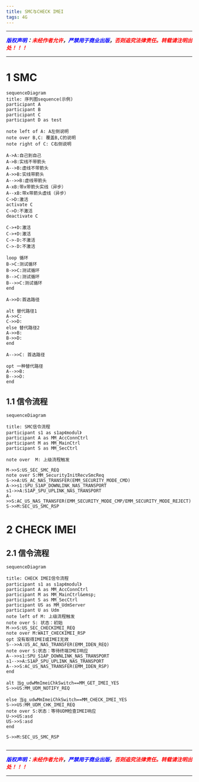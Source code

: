 ```yaml
---
title: SMC与CHECK IMEI
tags: 4G
---
```


------

***<font color=blue>版权声明</font>：<font color=red>未经作者允许</font>，<font color=blue>严禁用于商业出版</font>，<font color=red>否则追究法律责任。转载请注明出处！！！</font>***

------

# 1 SMC
```mermaid!
sequenceDiagram
title: 序列图sequence(示例)
participant A
participant B
participant C
participant D as test

note left of A: A左侧说明
note over B,C: 覆盖B,C的说明
note right of C: C右侧说明

A->A:自己到自己
A->B:实线不带箭头
A-->B:虚线不带箭头
A->>B:实线带箭头
A-->>B:虚线带箭头
A-xB:带x带箭头实线（异步）
A--xB:带x带箭头虚线（异步）
C->D:激活
activate C
C->D:不激活
deactivate C

C->+D:激活
C->+D:激活
C->-D:不激活
C->-D:不激活

loop 循环
B->C:测试循环
B->>C:测试循环
B-->C:测试循环
B-->>C:测试循环
end

A->>D:首选路径

alt 替代路径1
A->>C: 
C->>D: 
else 替代路径2
A->>B: 
B->>D: 
end

A-->>C: 首选路径

opt 一种替代路径
A-->>B: 
B-->>D: 
end
```
## 1.1 信令流程

```mermaid!
sequenceDiagram

title: SMC信令流程
participant s1 as s1ap《modul》
participant A as MM_AccConnCtrl
participant M as MM_MainCtrl
participant S as MM_SecCtrl

note over  M: 上级流程触发

M->>S:US_SEC_SMC_REQ
note over S:MM_SecurityInitRecvSmcReq
S->>A:US_AC_NAS_TRANSFER(EMM_SECURITY_MODE_CMD)
A->>s1:SPU_S1AP_DOWNLINK_NAS_TRANSPORT
s1->>A:S1AP_SPU_UPLINK_NAS_TRANSPORT
A->>S:AC_US_NAS_TRANSFER(EMM_SECURITY_MODE_CMP/EMM_SECURITY_MODE_REJECT)
S->>M:SEC_US_SMC_RSP
```
# 2 CHECK IMEI
## 2.1 信令流程
```mermaid!
sequenceDiagram

title: CHECK IMEI信令流程
participant s1 as s1ap《modul》
participant A as MM_AccConnCtrl
participant M as MM_MainCtrl&emsp;
participant S as MM_SecCtrl
participant US as MM_UdmServer
participant U as Udm
note left of M: 上级流程触发
note over S: 状态：初始
M->>S:US_SEC_CHECKIMEI_REQ
note over M:WAIT_CHECKIMEI_RSP
opt 没有取得IMEI或IMEI无效
S-->>A:US_AC_NAS_TRANSFER(EMM_IDEN_REQ)
note over S:状态：等待终端IMEI响应
A-->>s1:SPU_S1AP_DOWNLINK_NAS_TRANSPORT
s1-->>A:S1AP_SPU_UPLINK_NAS_TRANSPORT
A-->>S:AC_US_NAS_TRANSFER(EMM_IDEN_RSP)
end

alt 当g_udwMmImeiChkSwitch==MM_GET_IMEI_YES
S->>US:MM_UDM_NOTIFY_REQ

else 当g_udwMmImeiChkSwitch==MM_CHECK_IMEI_YES
S->>US:MM_UDM_CHK_IMEI_REQ
note over S:状态：等待UDM检查IMEI响应
U->>US:asd
US->>S:asd
end

S->>M:SEC_US_SMC_RSP


```




------

***<font color=blue>版权声明</font>：<font color=red>未经作者允许</font>，<font color=blue>严禁用于商业出版</font>，<font color=red>否则追究法律责任。转载请注明出处！！！</font>***

------
